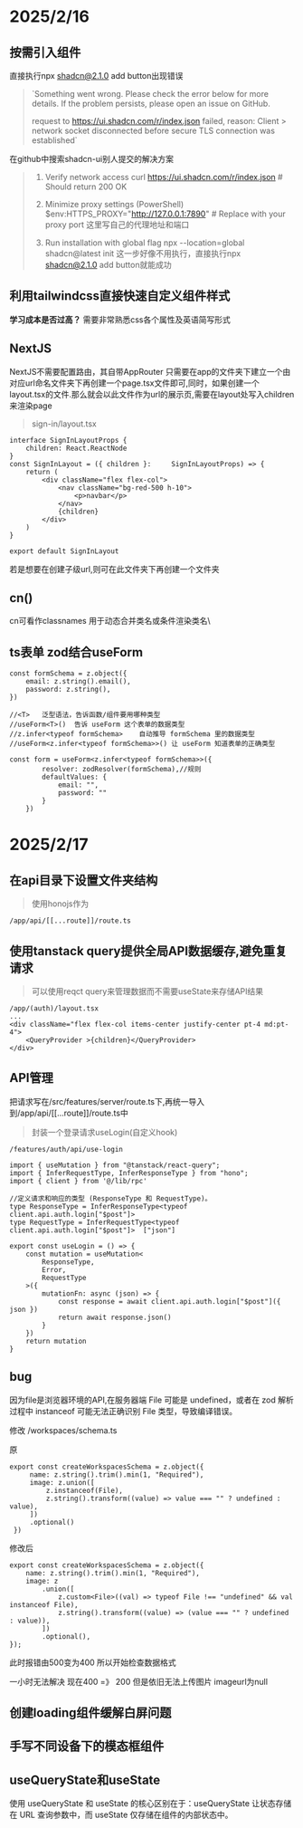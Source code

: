 # 2025/2/16
## 按需引入组件
直接执行npx shadcn@2.1.0 add button出现错误
>  `Something went wrong. Please check the error below for more details.
> If the problem persists, please open an issue on GitHub.
> 
> request to https://ui.shadcn.com/r/index.json failed, reason: Client > network socket disconnected before secure TLS connection was established`

在github中搜索shadcn-ui别人提交的解决方案
> 1. Verify network access
>curl https://ui.shadcn.com/r/index.json  # Should return 200 OK
>
> 2. Minimize proxy settings (PowerShell)
>$env:HTTPS_PROXY="http://127.0.0.1:7890"  # Replace with your proxy port
>这里写自己的代理地址和端口
> 3. Run installation with global flag
>npx --location=global shadcn@latest init
>这一步好像不用执行，直接执行npx shadcn@2.1.0 add button就能成功

## 利用tailwindcss直接快速自定义组件样式
__学习成本是否过高？__
需要非常熟悉css各个属性及英语简写形式

## NextJS

NextJS不需要配置路由，其自带AppRouter 只需要在app的文件夹下建立一个由对应url命名文件夹下再创建一个page.tsx文件即可,同时，如果创建一个layout.tsx的文件.那么就会以此文件作为url的展示页,需要在layout处写入children来渲染page

>sign-in/layout.tsx

    interface SignInLayoutProps {
        children: React.ReactNode
    }
    const SignInLayout = ({ children }:     SignInLayoutProps) => {
        return (
            <div className="flex flex-col">
                <nav className="bg-red-500 h-10">
                    <p>navbar</p>
                </nav>
                {children}
            </div>
        )
    }

    export default SignInLayout
若是想要在创建子级url,则可在此文件夹下再创建一个文件夹

## cn()

cn可看作classnames 用于动态合并类名或条件渲染类名\

## ts表单 zod结合useForm

    const formSchema = z.object({
        email: z.string().email(),
        password: z.string(),
    })

    //<T>	泛型语法，告诉函数/组件要用哪种类型
    //useForm<T>()	告诉 useForm 这个表单的数据类型
    //z.infer<typeof formSchema>	自动推导 formSchema 里的数据类型
    //useForm<z.infer<typeof formSchema>>()	让 useForm 知道表单的正确类型

    const form = useForm<z.infer<typeof formSchema>>({
            resolver: zodResolver(formSchema),//规则
            defaultValues: {
                email: "",
                password: ""
            }
        })


# 2025/2/17
## 在api目录下设置文件夹结构
>使用honojs作为

    /app/api/[[...route]]/route.ts
## 使用tanstack query提供全局API数据缓存,避免重复请求
>可以使用reqct query来管理数据而不需要useState来存储API结果

    /app/(auth)/layout.tsx
    ...
    <div className="flex flex-col items-center justify-center pt-4 md:pt-4">
        <QueryProvider >{children}</QueryProvider>
    </div>

## API管理
把请求写在/src/features/server/route.ts下,再统一导入到/app/api/[[...route]]/route.ts中

>封装一个登录请求useLogin(自定义hook)

    /features/auth/api/use-login

    import { useMutation } from "@tanstack/react-query";
    import { InferRequestType, InferResponseType } from "hono";
    import { client } from '@/lib/rpc'
    
    //定义请求和响应的类型 (ResponseType 和 RequestType)。
    type ResponseType = InferResponseType<typeof client.api.auth.login["$post"]>
    type RequestType = InferRequestType<typeof client.api.auth.login["$post"]>  ["json"]

    export const useLogin = () => {
        const mutation = useMutation<
            ResponseType,
            Error,
            RequestType
        >({
            mutationFn: async (json) => {
                const response = await client.api.auth.login["$post"]({ json })
                return await response.json()
            }
        })
        return mutation
    }

## bug 
因为file是浏览器环境的API,在服务器端 File 可能是 undefined，或者在 zod 解析过程中 instanceof 可能无法正确识别 File 类型，导致编译错误。

修改 /workspaces/schema.ts

原

    export const createWorkspacesSchema = z.object({
         name: z.string().trim().min(1, "Required"),
         image: z.union([
             z.instanceof(File),
             z.string().transform((value) => value === "" ? undefined : value),
         ])
         .optional()          
     })
修改后

    export const createWorkspacesSchema = z.object({
        name: z.string().trim().min(1, "Required"),
        image: z
            .union([
                z.custom<File>((val) => typeof File !== "undefined" && val instanceof File),
                z.string().transform((value) => (value === "" ? undefined : value)),
            ])
            .optional(),
    });

此时报错由500变为400 所以开始检查数据格式

一小时无法解决 现在400 =》 200 但是依旧无法上传图片 imageurl为null



## 创建loading组件缓解白屏问题


## 手写不同设备下的模态框组件



## useQueryState和useState

使用 useQueryState 和 useState 的核心区别在于：useQueryState 让状态存储在 URL 查询参数中，而 useState 仅存储在组件的内部状态中。